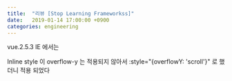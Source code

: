 ```yaml
---
title:  "리뷰 [Stop Learning Frameworkss]"
date:   2019-01-14 17:00:00 +0900
categories: engineering
---
```


vue.2.5.3
IE 에서는

Inline style 이 overflow-y 는 적용되지 않아서
:style="{overflowY: 'scroll'}" 로 했더니 적용 되었다
